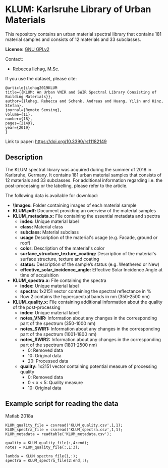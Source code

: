 # KLUM: Karlsruhe Library of Urban Materials
This repository contains an urban material spectral library that contains 181 material samples and consists of 12 materials and 33 subclasses.

**License:** [GNU GPLv2](https://www.gnu.org/licenses/old-licenses/gpl-2.0.html)

Contact: 
- [Rebecca Ilehag, M.Sc.](rebecca.ilehag@kit.edu)

If you use the dataset, please cite:

	@article{ilehag2019KLUM
	title={{KLUM: An Urban VNIR and SWIR Spectral Library Consisting of Building Materials}},
	author={Ilehag, Rebecca and Schenk, Andreas and Huang, Yilin and Hinz, Stefan},
	journal={Remote Sensing},
	volume={11},
	number={18},
	pages={2149},
	year={2019}
	}
	
Link to paper:
https://doi.org/10.3390/rs11182149

## Description
The KLUM spectral library was acquired during the summer of 2018 in Karlsruhe, Germany. It contains 181 urban material samples that consists of 12 materials and 33 subclasses. 
For additional information regarding i.e. the post-processing or the labelling, please refer to the article.

The following data is available for download:
- **\Images:** Folder containing images of each material sample
- **KLUM.pdf:** Document providing an overview of the material samples
- **KLUM_metadata.x:** File containing the essential metadata and spectra
	- **index:** Unique material label
	- **class:** Material class
	- **subclass:** Material subclass
	- **usage** Description of the material's usage (e.g. Facade, ground or roof)
	- **color:** Description of the material's color
	- **surface_structure_texture_coating:** Description of the material's surface structure, texture and coating
	- **status:** Description of the sample’s status (e.g. Weathered or New)
	- **effective_solar_incidence_angle:** Effective Solar Incidence Angle at time of acquisition
- **KLUM_spectra.x:** File containing the spectra
	- **index:** Unique material label
	- **spectra:** 1x2151 vector containing the spectral reflectance in %
	- Row 2 contains the hyperspectral bands in nm (350-2500 nm)
- **KLUM_quality.x:** File containing additional information about the quality of the post-processing
	- **index:** Unique material label
	- **notes_VNIR:** Information about any changes in the corresponding part of the spectrum (350-1000 nm)
	- **notes_SWIR1:** Information about any changes in the corresponding part of the spectrum (1001-1800 nm) 
	- **notes_SWIR2:** Information about any changes in the corresponding part of the spectrum (1801-2500 nm) 
		- 0: Removed data 
		- 10: Original data
		- 20: Processed data
	- **quality:** 1x2151 vector containing potential measure of processing quality
		- 0: Removed data
		- 0 < x < 5: Quality measure
		- 10: Original data

## Example script for reading the data
Matlab 2018a

	KLUM_quality_file = csvread('KLUM_quality.csv',1,1);
	KLUM_spectra_file = csvread('KLUM_spectra.csv',1,1);
	KLUM_metadata = readtable('KLUM_metadata.csv');

	quality = KLUM_quality_file(:,4:end);
	notes = KLUM_quality_file(:,1:3);

	lambda = KLUM_spectra_file(1,:);
	spectra = KLUM_spectra_file(2:end,:);

